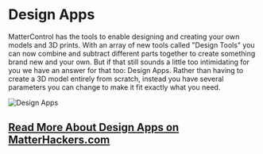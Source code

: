 # Design Apps

MatterControl has the tools to enable designing and creating your own models and 3D prints. With an array of new tools called "Design Tools" you can now combine and subtract different parts together to create something brand new and your own. But if that still sounds a little too intimidating for you we have an answer for that too: Design Apps. Rather than having to create a 3D model entirely from scratch, instead you have several parameters you can change to make it fit exactly what you need.

![Design Apps](https://lh3.googleusercontent.com/dshWx4m208jj7S0ochB0HRORvZ7nVcmh_lfbEiePNTigELHHkdz7VHVm9twVsQvOZ8ub0P23o9RESY41zx4ABVfllA=s300)


## [Read More About Design Apps on MatterHackers.com](https://www.matterhackers.com/articles/mattercontrol-design-apps)